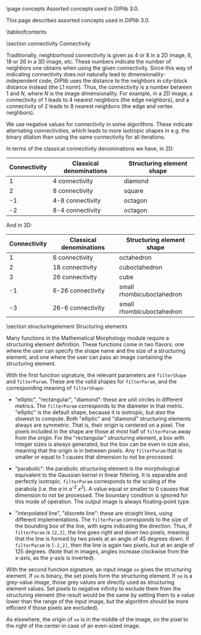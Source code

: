 \page concepts Assorted concepts used in DIPlib 3.0.

[//]: # (DIPlib 3.0)

[//]: # ([c]2016-2017, Cris Luengo.)
[//]: # (Based on original DIPlib code: [c]1995-2014, Delft University of Technology.)

[//]: # (Licensed under the Apache License, Version 2.0 [the "License"];)
[//]: # (you may not use this file except in compliance with the License.)
[//]: # (You may obtain a copy of the License at)
[//]: # ()
[//]: # (   http://www.apache.org/licenses/LICENSE-2.0)
[//]: # ()
[//]: # (Unless required by applicable law or agreed to in writing, software)
[//]: # (distributed under the License is distributed on an "AS IS" BASIS,)
[//]: # (WITHOUT WARRANTIES OR CONDITIONS OF ANY KIND, either express or implied.)
[//]: # (See the License for the specific language governing permissions and)
[//]: # (limitations under the License.)

This page describes assorted concepts used in *DIPlib* 3.0.

\tableofcontents

[//]: # (--------------------------------------------------------------)

\section connectivity Connectivity

Traditionally, neighborhood connectivity is given as 4 or 8 in a 2D image, 6, 18 or 26
in a 3D image, etc. These numbers indicate the number of neighbors one obtains when
using the given connectivity. Since this way of indicating connectivity does not naturally
lead to dimensionality-independent code, *DIPlib* uses the distance to the neighbors in
city-block distance instead (the L1 norm). Thus, the connectivity is a number between
1 and *N*, where *N* is the image dimensionality. For example, in a 2D image,
a connectivity of 1 leads to 4 nearest neighbors (the edge neighbors), and a connectivity
of 2 leads to 8 nearest neighbors (the edge and vertex neighbors).

We use negative values for connectivity in some algorithms. These indicate alternating
connectivities, which leads to more isotropic shapes in e.g. the binary dilation than
using the same connectivity for all iterations.

In terms of the classical connectivity denominations we have, in 2D:

Connectivity | Classical denominations | Structuring element shape
------------ | ----------------------- | -------------------------
1            | 4 connectivity          | diamond
2            | 8 connectivity          | square
-1           | 4-8 connectivity        | octagon
-2           | 8-4 connectivity        | octagon

And in 3D:

Connectivity | Classical denominations | Structuring element shape
------------ | ----------------------- | -------------------------
1            | 6 connectivity          | octahedron
2            | 18 connectivity         | cuboctahedron
3            | 26 connectivity         | cube
-1           | 6-26 connectivity       | small rhombicuboctahedron
-3           | 26-6 connectivity       | small rhombicuboctahedron

[//]: # (--------------------------------------------------------------)

\section structuringelement Structuring elements

Many functions in the Mathematical Morphology module require a structuring element definition.
These functions come in two flavors: one where the user can specify the shape name and the size
of a structuring element, and one where the user can pass an image containing the structuring
element.

With the first function signature, the relevant parameters are `filterShape` and `filterParam`.
These are the valid shapes for `filterParam`, and the corresponding meaning of `filterShape`:

 -  "elliptic", "rectangular", "diamond": these are unit circles in different metrics. The
    `filterParam` corresponds to the diameter in that metric. "elliptic" is the default shape,
    because it is isotropic, but also the slowest to compute. Both "elliptic" and "diamond"
    structuring elements always are symmetric. That is, their origin is centered on a pixel.
    The pixels included in the shape are those at most half of `filterParam` away from the origin.
    For the "rectangular" structuring element, a box with integer sizes is always generated,
    but the box can be even in size also, meaning that the origin is in between pixels.
    Any `filterParam` that is smaller or equal to 1 causes that dimension to not be processed.

 -  "parabolic": the parabolic structuring element is the morphological equivalent to the Gaussian
    kernel in linear filtering. It is separable and perfectly isotropic. `filterParam` corresponds
    to the scaling of the parabola (i.e. the *a* in *a<sup>-2</sup> x<sup>2</sup>*). A value equal
    or smaller to 0 causes that dimension to not be processed. The boundary condition is ignored
    for this mode of operation. The output image is always floating-point type.

 -  "interpolated line", "discrete line": these are straight lines, using different implementations.
    The `filterParam` corresponds to the size of the bounding box of the line, with signs indicating
    the direction. Thus, if `filterParam` is `[2,2]`, the line goes right and down two pixels,
    meaning that the line is formed by two pixels at an angle of 45 degrees down. If `filterParam`
    is `[-2,2]`, then the line is again two pixels, but at an angle of 125 degrees. (Note that
    in images, angles increase clockwise from the x-axis, as the y-axis is inverted).

With the second function signature, an input image `se` gives the structuring element. If `se`
is binary, the set pixels form the structuring element. If `se` is a grey-value image, those
grey values are directly used as structuring element values. Set pixels to negative infinity to
exclude them from the structuring element (the result would be the same by setting them to
a value lower than the range of the input image, but the algorithm should be more efficient if
those pixels are excluded).

As elsewhere, the origin of `se` is in the middle of the image, on the pixel to the right of
the center in case of an even-sized image.
